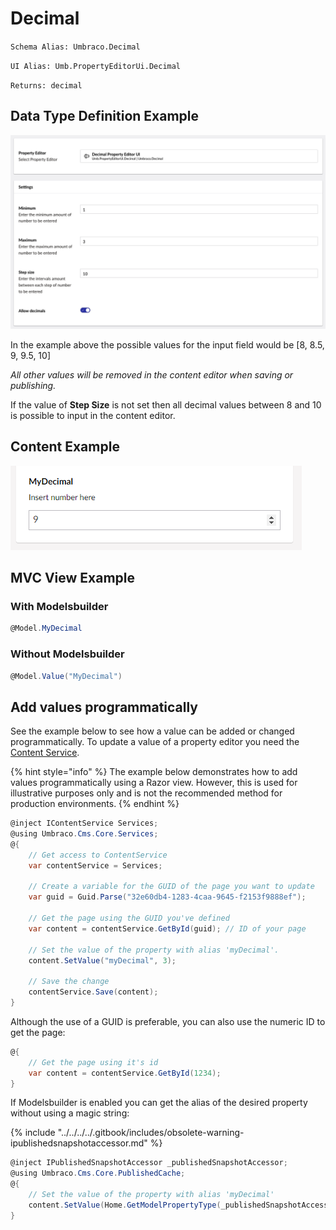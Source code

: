 # Decimal

`Schema Alias: Umbraco.Decimal`

`UI Alias: Umb.PropertyEditorUi.Decimal`

`Returns: decimal`

## Data Type Definition Example

![Decimal Content Example](images/content-example.png)

In the example above the possible values for the input field would be \[8, 8.5, 9, 9.5, 10]

_All other values will be removed in the content editor when saving or publishing._

If the value of **Step Size** is not set then all decimal values between 8 and 10 is possible to input in the content editor.

## Content Example

![Content Example](../../../../../../10/umbraco-cms/fundamentals/backoffice/property-editors/built-in-property-editors/images/content-example.png)

## MVC View Example

### With Modelsbuilder

```csharp
@Model.MyDecimal
```

### Without Modelsbuilder

```csharp
@Model.Value("MyDecimal")
```

## Add values programmatically

See the example below to see how a value can be added or changed programmatically. To update a value of a property editor you need the [Content Service](https://apidocs.umbraco.com/v15/csharp/api/Umbraco.Cms.Core.Services.ContentService.html).

{% hint style="info" %}
The example below demonstrates how to add values programmatically using a Razor view. However, this is used for illustrative purposes only and is not the recommended method for production environments.
{% endhint %}

```csharp
@inject IContentService Services;
@using Umbraco.Cms.Core.Services;
@{
    // Get access to ContentService
    var contentService = Services;

    // Create a variable for the GUID of the page you want to update
    var guid = Guid.Parse("32e60db4-1283-4caa-9645-f2153f9888ef");

    // Get the page using the GUID you've defined
    var content = contentService.GetById(guid); // ID of your page

    // Set the value of the property with alias 'myDecimal'. 
    content.SetValue("myDecimal", 3);

    // Save the change
    contentService.Save(content);
}
```

Although the use of a GUID is preferable, you can also use the numeric ID to get the page:

```csharp
@{
    // Get the page using it's id
    var content = contentService.GetById(1234); 
}
```

If Modelsbuilder is enabled you can get the alias of the desired property without using a magic string:

{% include "../../../../.gitbook/includes/obsolete-warning-ipublishedsnapshotaccessor.md" %}

```csharp
@inject IPublishedSnapshotAccessor _publishedSnapshotAccessor;
@using Umbraco.Cms.Core.PublishedCache;
@{
    // Set the value of the property with alias 'myDecimal'
    content.SetValue(Home.GetModelPropertyType(_publishedSnapshotAccessor, x => x.MyDecimal).Alias, 3);
}
```

